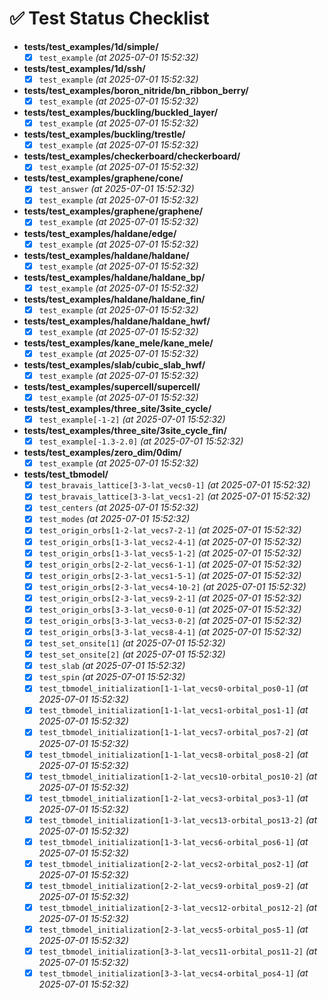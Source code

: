 # ✅ Test Status Checklist

- **tests/test_examples/1d/simple/**
  - [x] `test_example` _(at 2025-07-01 15:52:32)_

- **tests/test_examples/1d/ssh/**
  - [x] `test_example` _(at 2025-07-01 15:52:32)_

- **tests/test_examples/boron_nitride/bn_ribbon_berry/**
  - [x] `test_example` _(at 2025-07-01 15:52:32)_

- **tests/test_examples/buckling/buckled_layer/**
  - [x] `test_example` _(at 2025-07-01 15:52:32)_

- **tests/test_examples/buckling/trestle/**
  - [x] `test_example` _(at 2025-07-01 15:52:32)_

- **tests/test_examples/checkerboard/checkerboard/**
  - [x] `test_example` _(at 2025-07-01 15:52:32)_

- **tests/test_examples/graphene/cone/**
  - [x] `test_answer` _(at 2025-07-01 15:52:32)_
  - [x] `test_example` _(at 2025-07-01 15:52:32)_

- **tests/test_examples/graphene/graphene/**
  - [x] `test_example` _(at 2025-07-01 15:52:32)_

- **tests/test_examples/haldane/edge/**
  - [x] `test_example` _(at 2025-07-01 15:52:32)_

- **tests/test_examples/haldane/haldane/**
  - [x] `test_example` _(at 2025-07-01 15:52:32)_

- **tests/test_examples/haldane/haldane_bp/**
  - [x] `test_example` _(at 2025-07-01 15:52:32)_

- **tests/test_examples/haldane/haldane_fin/**
  - [x] `test_example` _(at 2025-07-01 15:52:32)_

- **tests/test_examples/haldane/haldane_hwf/**
  - [x] `test_example` _(at 2025-07-01 15:52:32)_

- **tests/test_examples/kane_mele/kane_mele/**
  - [x] `test_example` _(at 2025-07-01 15:52:32)_

- **tests/test_examples/slab/cubic_slab_hwf/**
  - [x] `test_example` _(at 2025-07-01 15:52:32)_

- **tests/test_examples/supercell/supercell/**
  - [x] `test_example` _(at 2025-07-01 15:52:32)_

- **tests/test_examples/three_site/3site_cycle/**
  - [x] `test_example[-1-2]` _(at 2025-07-01 15:52:32)_

- **tests/test_examples/three_site/3site_cycle_fin/**
  - [x] `test_example[-1.3-2.0]` _(at 2025-07-01 15:52:32)_

- **tests/test_examples/zero_dim/0dim/**
  - [x] `test_example` _(at 2025-07-01 15:52:32)_

- **tests/test_tbmodel/**
  - [x] `test_bravais_lattice[3-3-lat_vecs0-1]` _(at 2025-07-01 15:52:32)_
  - [x] `test_bravais_lattice[3-3-lat_vecs1-2]` _(at 2025-07-01 15:52:32)_
  - [x] `test_centers` _(at 2025-07-01 15:52:32)_
  - [x] `test_modes` _(at 2025-07-01 15:52:32)_
  - [x] `test_origin_orbs[1-2-lat_vecs7-2-1]` _(at 2025-07-01 15:52:32)_
  - [x] `test_origin_orbs[1-3-lat_vecs2-4-1]` _(at 2025-07-01 15:52:32)_
  - [x] `test_origin_orbs[1-3-lat_vecs5-1-2]` _(at 2025-07-01 15:52:32)_
  - [x] `test_origin_orbs[2-2-lat_vecs6-1-1]` _(at 2025-07-01 15:52:32)_
  - [x] `test_origin_orbs[2-3-lat_vecs1-5-1]` _(at 2025-07-01 15:52:32)_
  - [x] `test_origin_orbs[2-3-lat_vecs4-10-2]` _(at 2025-07-01 15:52:32)_
  - [x] `test_origin_orbs[2-3-lat_vecs9-2-1]` _(at 2025-07-01 15:52:32)_
  - [x] `test_origin_orbs[3-3-lat_vecs0-0-1]` _(at 2025-07-01 15:52:32)_
  - [x] `test_origin_orbs[3-3-lat_vecs3-0-2]` _(at 2025-07-01 15:52:32)_
  - [x] `test_origin_orbs[3-3-lat_vecs8-4-1]` _(at 2025-07-01 15:52:32)_
  - [x] `test_set_onsite[1]` _(at 2025-07-01 15:52:32)_
  - [x] `test_set_onsite[2]` _(at 2025-07-01 15:52:32)_
  - [x] `test_slab` _(at 2025-07-01 15:52:32)_
  - [x] `test_spin` _(at 2025-07-01 15:52:32)_
  - [x] `test_tbmodel_initialization[1-1-lat_vecs0-orbital_pos0-1]` _(at 2025-07-01 15:52:32)_
  - [x] `test_tbmodel_initialization[1-1-lat_vecs1-orbital_pos1-1]` _(at 2025-07-01 15:52:32)_
  - [x] `test_tbmodel_initialization[1-1-lat_vecs7-orbital_pos7-2]` _(at 2025-07-01 15:52:32)_
  - [x] `test_tbmodel_initialization[1-1-lat_vecs8-orbital_pos8-2]` _(at 2025-07-01 15:52:32)_
  - [x] `test_tbmodel_initialization[1-2-lat_vecs10-orbital_pos10-2]` _(at 2025-07-01 15:52:32)_
  - [x] `test_tbmodel_initialization[1-2-lat_vecs3-orbital_pos3-1]` _(at 2025-07-01 15:52:32)_
  - [x] `test_tbmodel_initialization[1-3-lat_vecs13-orbital_pos13-2]` _(at 2025-07-01 15:52:32)_
  - [x] `test_tbmodel_initialization[1-3-lat_vecs6-orbital_pos6-1]` _(at 2025-07-01 15:52:32)_
  - [x] `test_tbmodel_initialization[2-2-lat_vecs2-orbital_pos2-1]` _(at 2025-07-01 15:52:32)_
  - [x] `test_tbmodel_initialization[2-2-lat_vecs9-orbital_pos9-2]` _(at 2025-07-01 15:52:32)_
  - [x] `test_tbmodel_initialization[2-3-lat_vecs12-orbital_pos12-2]` _(at 2025-07-01 15:52:32)_
  - [x] `test_tbmodel_initialization[2-3-lat_vecs5-orbital_pos5-1]` _(at 2025-07-01 15:52:32)_
  - [x] `test_tbmodel_initialization[3-3-lat_vecs11-orbital_pos11-2]` _(at 2025-07-01 15:52:32)_
  - [x] `test_tbmodel_initialization[3-3-lat_vecs4-orbital_pos4-1]` _(at 2025-07-01 15:52:32)_
